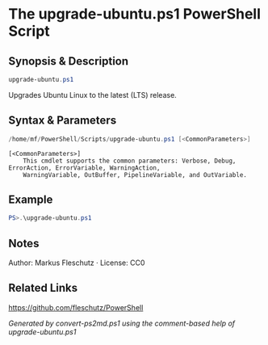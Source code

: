 # The upgrade-ubuntu.ps1 PowerShell Script

## Synopsis & Description
```powershell
upgrade-ubuntu.ps1
```

Upgrades Ubuntu Linux to the latest (LTS) release.

## Syntax & Parameters
```powershell
/home/mf/PowerShell/Scripts/upgrade-ubuntu.ps1 [<CommonParameters>]
```

```
[<CommonParameters>]
    This cmdlet supports the common parameters: Verbose, Debug, ErrorAction, ErrorVariable, WarningAction, 
    WarningVariable, OutBuffer, PipelineVariable, and OutVariable.
```

## Example
```powershell
PS>.\upgrade-ubuntu.ps1
```


## Notes
Author: Markus Fleschutz · License: CC0

## Related Links
https://github.com/fleschutz/PowerShell

*Generated by convert-ps2md.ps1 using the comment-based help of upgrade-ubuntu.ps1*
